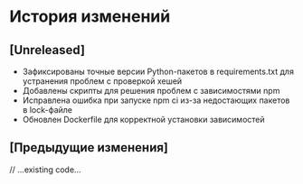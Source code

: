 # История изменений

## [Unreleased]
- Зафиксированы точные версии Python-пакетов в requirements.txt для устранения проблем с проверкой хешей
- Добавлены скрипты для решения проблем с зависимостями npm
- Исправлена ошибка при запуске npm ci из-за недостающих пакетов в lock-файле
- Обновлен Dockerfile для корректной установки зависимостей

## [Предыдущие изменения]
// ...existing code...
